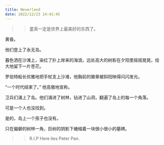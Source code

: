 ```yaml
---
title: Neverland
date: 2022/12/23 14:41:45
---
```


>> 童真一定是世界上最美好的东西了。

黄昏。

他们登上了永无岛。

暮色洒在沙滩上，染红了扑上岸来的海浪。远处高大的树影在夕阳里摇摇晃晃，给大地留下一片苍茫。

罗伯特船长优雅地把手杖支上沙滩，他胸前的徽章被斜阳映得闪闪发光。

“一个时代结束了。” 他高傲地宣称。

卫兵们涌上了岛。他们涌进了树林，钻进了山洞，翻遍了岛上的每一个角落。

可是一个人也没找到。


是的，岛上一个孩子也没有。


只在偏僻的树林一角，巨树的阴影下蜷缩着一块很小很小的墓碑。

>> R.I.P
>> Here lies Peter Pan.
